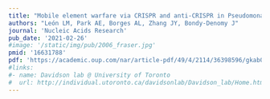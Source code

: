 ```yaml
---
title: "Mobile element warfare via CRISPR and anti-CRISPR in Pseudomonas aeruginosa"
authors: "León LM, Park AE, Borges AL, Zhang JY, Bondy-Denomy J"
journal: 'Nucleic Acids Research'
pub_date: '2021-02-26'
#image: '/static/img/pub/2006_fraser.jpg'
pmid: '16631788'
pdf: 'https://academic.oup.com/nar/article-pdf/49/4/2114/36398596/gkab006.pdf'
#links:
#- name: Davidson lab @ University of Toronto
#  url: http://individual.utoronto.ca/davidsonlab/Davidson_lab/Home.html
---
```

